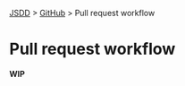 [JSDD](../README.md) &gt; [GitHub](github.md) &gt; Pull request workflow

# Pull request workflow

**WIP**
